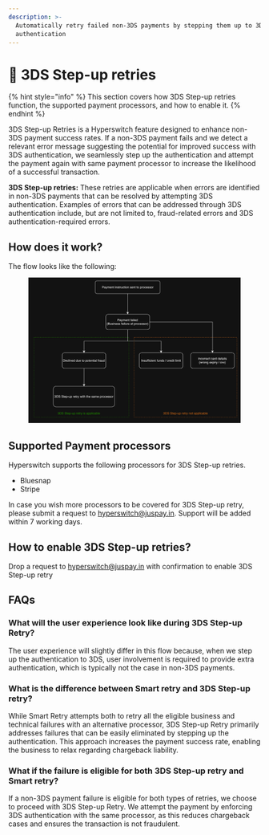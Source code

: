```yaml
---
description: >-
  Automatically retry failed non-3DS payments by stepping them up to 3DS
  authentication
---
```


# 🔼 3DS Step-up retries

{% hint style="info" %}
This section covers how 3DS Step-up retries function, the supported payment processors, and how to enable it.
{% endhint %}

3DS Step-up Retries is a Hyperswitch feature designed to enhance non-3DS payment success rates. If a non-3DS payment fails and we detect a relevant error message suggesting the potential for improved success with 3DS authentication, we seamlessly step up the authentication and attempt the payment again with same payment processor to increase the likelihood of a successful transaction.

**3DS Step-up retries:** These retries are applicable when errors are identified in non-3DS payments that can be resolved by attempting 3DS authentication. Examples of errors that can be addressed through 3DS authentication include, but are not limited to, fraud-related errors and 3DS authentication-required errors.

## How does it work?

The flow looks like the following:

<figure><img src="../.gitbook/assets/Screenshot 2023-12-07 at 5.56.20 PM.png" alt=""><figcaption></figcaption></figure>

## Supported Payment processors

Hyperswitch supports the following processors for 3DS Step-up retries.

* Bluesnap
* Stripe

In case you wish more processors to be covered for 3DS Step-up retry, please submit a request to hyperswitch@juspay.in. Support will be added within 7 working days.

## How to enable 3DS Step-up retries?

Drop a request to hyperswitch@juspay.in with confirmation to enable 3DS Step-up retry

## FAQs

### What will the user experience look like during 3DS Step-up Retry?

The user experience will slightly differ in this flow because, when we step up the authentication to 3DS, user involvement is required to provide extra authentication, which is typically not the case in non-3DS payments.

### What is the difference between Smart retry and 3DS Step-up retry?

While Smart Retry attempts both to retry all the eligible business and technical failures with an alternative processor, 3DS Step-up Retry primarily addresses failures that can be easily eliminated by stepping up the authentication. This approach increases the payment success rate, enabling the business to relax regarding chargeback liability.

### What if the failure is eligible for both 3DS Step-up retry and Smart retry?

If a non-3DS payment failure is eligible for both types of retries, we choose to proceed with 3DS Step-up Retry. We attempt the payment by enforcing 3DS authentication with the same processor, as this reduces chargeback cases and ensures the transaction is not fraudulent.&#x20;




